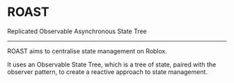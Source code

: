# ROAST
Replicated Observable Asynchronous State Tree

--------

ROAST aims to centralise state management on Roblox.

It uses an Observable State Tree, which is a tree of state, paired with the observer pattern, to create a reactive approach to state management.